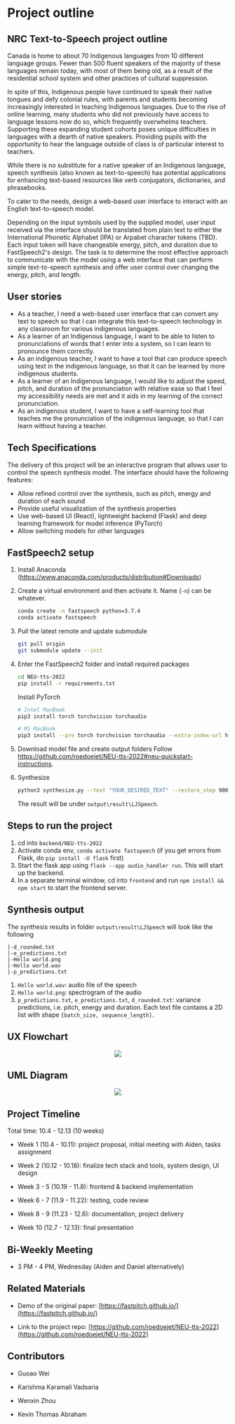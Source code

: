 # Project outline

## NRC Text-to-Speech project outline

Canada is home to about 70 Indigenous languages from 10 different language groups. Fewer than 500 fluent speakers of the majority of these languages remain today, with most of them being old, as a result of the residential school system and other practices of cultural suppression.

In spite of this, Indigenous people have continued to speak their native tongues and defy colonial rules, with parents and students becoming increasingly interested in teaching Indigenous languages. Due to the rise of online learning, many students who did not previously have access to language lessons now do so, which frequently overwhelms teachers. Supporting these expanding student cohorts poses unique difficulties in languages with a dearth of native speakers. Providing pupils with the opportunity to hear the language outside of class is of particular interest to teachers.

While there is no substitute for a native speaker of an Indigenous language, speech synthesis (also known as text-to-speech) has potential applications for enhancing text-based resources like verb conjugators, dictionaries, and phrasebooks.

To cater to the needs, design a web-based user interface to interact with an English text-to-speech model.

Depending on the input symbols used by the supplied model, user input received via the interface should be translated from plain text to either the International Phonetic Alphabet (IPA) or Arpabet character tokens (TBD). Each input token will have changeable energy, pitch, and duration due to FastSpeech2's design. The task is to determine the most effective approach to communicate with the model using a web interface that can perform simple text-to-speech synthesis and offer user control over changing the energy, pitch, and length.

## User stories

- As a teacher, I need a web-based user interface that can convert any text to speech so that I can integrate this text-to-speech technology in any classroom for various indigenous languages.
- As a learner of an Indigenous language, I want to be able to listen to pronunciations of words that I enter into a system, so I can learn to pronounce them correctly.
- As an indigenous teacher, I want to have a tool that can produce speech using text in the indigenous language, so that it can be learned by more indigenous students.
- As a learner of an Indigenous language, I would like to adjust the speed, pitch, and duration of the pronunciation with relative ease so that I feel my accessibility needs are met and it aids in my learning of the correct pronunciation.
- As an indigenous student, I want to have a self-learning tool that teaches me the pronunciation of the indigenous language, so that I can learn without having a teacher.

## Tech Specifications

The delivery of this project will be an interactive program that allows user to control the speech synthesis model. The interface should have the following features:

- Allow refined control over the synthesis, such as pitch, energy and duration of each sound
- Provide useful visualization of the synthesis properties
- Use web-based UI (React), lightweight backend (Flask) and deep learning framework for model inference (PyTorch)
- Allow switching models for other languages

## FastSpeech2 setup

1. Install Anaconda (<https://www.anaconda.com/products/distribution#Downloads>)
2. Create a virtual environment and then activate it. Name (`-n`) can be whatever.

   ```bash
   conda create -n fastspeech python=3.7.4
   conda activate fastspeech
   ```

3. Pull the latest remote and update submodule
   
   ```bash
   git pull origin
   git submodule update --init
   ```

4. Enter the FastSpeech2 folder and install required packages
   
   ```bash
   cd NEU-tts-2022
   pip install -r requirements.txt
   ```

   Install PyTorch
   
   ```bash
   # Intel MacBook
   pip3 install torch torchvision torchaudio

   # M1 MacBook
   pip3 install --pre torch torchvision torchaudio --extra-index-url https://download.pytorch.org/whl/nightly/cpu
   ```

5. Download model file and create output folders
    Follow <https://github.com/roedoejet/NEU-tts-2022#neu-quickstart-instructions>.

6. Synthesize

   ```bash
   python3 synthesize.py --text "YOUR_DESIRED_TEXT" --restore_step 900000 --mode single -p config/LJSpeech/preprocess.yaml -m config/LJSpeech/model.yaml -t config/LJSpeech/train.yaml --duration_control 0.8 --energy_control 0.8
   ```

   The result will be under `output\result\LJSpeech`.

## Steps to run the project

1. cd into `backend/NEU-tts-2022`
2. Activate conda env, `conda activate fastspeech` (if you get errors from Flask, do `pip install -U flask` first)
3. Start the flask app using `flask --app audio_handler run`. This will start up the backend.
4. In a separate terminal window, cd into `frontend` and run `npm install && npm start` to start the frontend server.

## Synthesis output

The synthesis results in folder `output\result\LJSpeech` will look like the following

```
|-d_rounded.txt                                                                                                         |-e_predictions.txt                                                                                                     |-Hello world.png                                                                                                       |-Hello world.wav                                                                                                       |-p_predictions.txt 
```

1. `Hello world.wav`: audio file of the speech
2. `Hello world.png`: spectrogram of the audio
3. `p_predictions.txt`, `e_predictions.txt`, `d_rounded.txt`: variance predictions, i.e. pitch, energy and duration. Each text file contains a 2D list with shape `[batch_size, sequence_length]`.

## UX Flowchart
<p align="center">
  <img src="assets/flowchart.png">
</p>

## UML Diagram
<p align="center">
  <img src="assets/uml.png">
</p>

## Project Timeline

Total time: 10.4 - 12.13 (10 weeks)

* Week 1 (10.4 - 10.11): project proposal, initial meeting with Aiden, tasks assignment

* Week 2 (10.12 - 10.18): finalize tech stack and tools, system design, UI design

* Week 3 - 5 (10.19 - 11.8): frontend & backend implementation

* Week 6 - 7 (11.9 - 11.22): testing, code review

* Week 8 - 9 (11.23 - 12.6): documentation, project delivery

* Week 10 (12.7 - 12.13): final presentation

## Bi-Weekly Meeting

* 3 PM - 4 PM, Wednesday (Aiden and Daniel alternatively)

## Related Materials

* Demo of the original paper: [https://fastpitch.github.io/](https://fastpitch.github.io/)

* Link to the project repo: [https://github.com/roedoejet/NEU-tts-2022](https://github.com/roedoejet/NEU-tts-2022)

## Contributors

* Guoao Wei

* Karishma Karamali Vadsaria

* Wenxin Zhou

* Kevin Thomas Abraham


